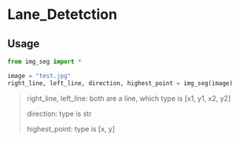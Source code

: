 # Lane_Detetction

## Usage

```python
from img_seg import *

image = "test.jpg"
right_line, left_line, direction, highest_point = img_seg(image)

```
  > right_line, left_line: both are a line, which type is [x1, y1, x2, y2]
  > 
  > direction: type is str
  >   
  > highest_point: type is [x, y]
